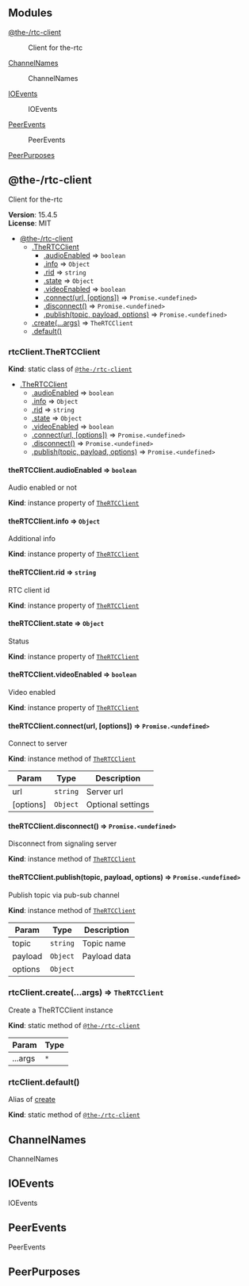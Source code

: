 <!--- Code generated by @the-/script-doc. DO NOT EDIT. -->

## Modules

<dl>
<dt><a href="#module_@the-/rtc-client">@the-/rtc-client</a></dt>
<dd><p>Client for the-rtc</p>
</dd>
<dt><a href="#module_@the-/rtc.constants.module_ChannelNames">ChannelNames</a></dt>
<dd><p>ChannelNames</p>
</dd>
<dt><a href="#module_@the-/rtc.constants.module_IOEvents">IOEvents</a></dt>
<dd><p>IOEvents</p>
</dd>
<dt><a href="#module_@the-/rtc.constants.module_PeerEvents">PeerEvents</a></dt>
<dd><p>PeerEvents</p>
</dd>
<dt><a href="#module_PeerPurposes">PeerPurposes</a></dt>
<dd></dd>
</dl>

<a name="module_@the-/rtc-client"></a>

## @the-/rtc-client
Client for the-rtc

**Version**: 15.4.5  
**License**: MIT  

* [@the-/rtc-client](#module_@the-/rtc-client)
    * [.TheRTCClient](#module_@the-/rtc-client.TheRTCClient)
        * [.audioEnabled](#module_@the-/rtc-client.TheRTCClient+audioEnabled) ⇒ <code>boolean</code>
        * [.info](#module_@the-/rtc-client.TheRTCClient+info) ⇒ <code>Object</code>
        * [.rid](#module_@the-/rtc-client.TheRTCClient+rid) ⇒ <code>string</code>
        * [.state](#module_@the-/rtc-client.TheRTCClient+state) ⇒ <code>Object</code>
        * [.videoEnabled](#module_@the-/rtc-client.TheRTCClient+videoEnabled) ⇒ <code>boolean</code>
        * [.connect(url, [options])](#module_@the-/rtc-client.TheRTCClient+connect) ⇒ <code>Promise.&lt;undefined&gt;</code>
        * [.disconnect()](#module_@the-/rtc-client.TheRTCClient+disconnect) ⇒ <code>Promise.&lt;undefined&gt;</code>
        * [.publish(topic, payload, options)](#module_@the-/rtc-client.TheRTCClient+publish) ⇒ <code>Promise.&lt;undefined&gt;</code>
    * [.create(...args)](#module_@the-/rtc-client.create) ⇒ <code>TheRTCClient</code>
    * [.default()](#module_@the-/rtc-client.default)

<a name="module_@the-/rtc-client.TheRTCClient"></a>

### rtcClient.TheRTCClient
**Kind**: static class of [<code>@the-/rtc-client</code>](#module_@the-/rtc-client)  

* [.TheRTCClient](#module_@the-/rtc-client.TheRTCClient)
    * [.audioEnabled](#module_@the-/rtc-client.TheRTCClient+audioEnabled) ⇒ <code>boolean</code>
    * [.info](#module_@the-/rtc-client.TheRTCClient+info) ⇒ <code>Object</code>
    * [.rid](#module_@the-/rtc-client.TheRTCClient+rid) ⇒ <code>string</code>
    * [.state](#module_@the-/rtc-client.TheRTCClient+state) ⇒ <code>Object</code>
    * [.videoEnabled](#module_@the-/rtc-client.TheRTCClient+videoEnabled) ⇒ <code>boolean</code>
    * [.connect(url, [options])](#module_@the-/rtc-client.TheRTCClient+connect) ⇒ <code>Promise.&lt;undefined&gt;</code>
    * [.disconnect()](#module_@the-/rtc-client.TheRTCClient+disconnect) ⇒ <code>Promise.&lt;undefined&gt;</code>
    * [.publish(topic, payload, options)](#module_@the-/rtc-client.TheRTCClient+publish) ⇒ <code>Promise.&lt;undefined&gt;</code>

<a name="module_@the-/rtc-client.TheRTCClient+audioEnabled"></a>

#### theRTCClient.audioEnabled ⇒ <code>boolean</code>
Audio enabled or not

**Kind**: instance property of [<code>TheRTCClient</code>](#module_@the-/rtc-client.TheRTCClient)  
<a name="module_@the-/rtc-client.TheRTCClient+info"></a>

#### theRTCClient.info ⇒ <code>Object</code>
Additional info

**Kind**: instance property of [<code>TheRTCClient</code>](#module_@the-/rtc-client.TheRTCClient)  
<a name="module_@the-/rtc-client.TheRTCClient+rid"></a>

#### theRTCClient.rid ⇒ <code>string</code>
RTC client id

**Kind**: instance property of [<code>TheRTCClient</code>](#module_@the-/rtc-client.TheRTCClient)  
<a name="module_@the-/rtc-client.TheRTCClient+state"></a>

#### theRTCClient.state ⇒ <code>Object</code>
Status

**Kind**: instance property of [<code>TheRTCClient</code>](#module_@the-/rtc-client.TheRTCClient)  
<a name="module_@the-/rtc-client.TheRTCClient+videoEnabled"></a>

#### theRTCClient.videoEnabled ⇒ <code>boolean</code>
Video enabled

**Kind**: instance property of [<code>TheRTCClient</code>](#module_@the-/rtc-client.TheRTCClient)  
<a name="module_@the-/rtc-client.TheRTCClient+connect"></a>

#### theRTCClient.connect(url, [options]) ⇒ <code>Promise.&lt;undefined&gt;</code>
Connect to server

**Kind**: instance method of [<code>TheRTCClient</code>](#module_@the-/rtc-client.TheRTCClient)  

| Param | Type | Description |
| --- | --- | --- |
| url | <code>string</code> | Server url |
| [options] | <code>Object</code> | Optional settings |

<a name="module_@the-/rtc-client.TheRTCClient+disconnect"></a>

#### theRTCClient.disconnect() ⇒ <code>Promise.&lt;undefined&gt;</code>
Disconnect from signaling server

**Kind**: instance method of [<code>TheRTCClient</code>](#module_@the-/rtc-client.TheRTCClient)  
<a name="module_@the-/rtc-client.TheRTCClient+publish"></a>

#### theRTCClient.publish(topic, payload, options) ⇒ <code>Promise.&lt;undefined&gt;</code>
Publish topic via pub-sub channel

**Kind**: instance method of [<code>TheRTCClient</code>](#module_@the-/rtc-client.TheRTCClient)  

| Param | Type | Description |
| --- | --- | --- |
| topic | <code>string</code> | Topic name |
| payload | <code>Object</code> | Payload data |
| options | <code>Object</code> |  |

<a name="module_@the-/rtc-client.create"></a>

### rtcClient.create(...args) ⇒ <code>TheRTCClient</code>
Create a TheRTCClient instance

**Kind**: static method of [<code>@the-/rtc-client</code>](#module_@the-/rtc-client)  

| Param | Type |
| --- | --- |
| ...args | <code>\*</code> | 

<a name="module_@the-/rtc-client.default"></a>

### rtcClient.default()
Alias of [create](#module_@the-/rtc-client.create)

**Kind**: static method of [<code>@the-/rtc-client</code>](#module_@the-/rtc-client)  
<a name="module_@the-/rtc.constants.module_ChannelNames"></a>

## ChannelNames
ChannelNames

<a name="module_@the-/rtc.constants.module_IOEvents"></a>

## IOEvents
IOEvents

<a name="module_@the-/rtc.constants.module_PeerEvents"></a>

## PeerEvents
PeerEvents

<a name="module_PeerPurposes"></a>

## PeerPurposes
